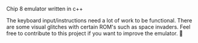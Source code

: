Chip 8 emulator written in c++

The keyboard input/instructions need a lot of work to be functional. There are some visual glitches with certain ROM's such as space invaders. Feel free to contribute to this project if you want to improve the emulator. 🙂
